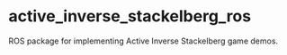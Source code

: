 # active_inverse_stackelberg_ros

ROS package for implementing Active Inverse Stackelberg game demos.

